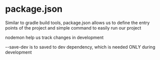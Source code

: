# package.json

Similar to gradle build tools, package.json allows us to define
the entry points of the project and simple command to easily run
our project

nodemon help us track changes in development

--save-dev is to saved to dev dependency, which is needed ONLY 
during development

